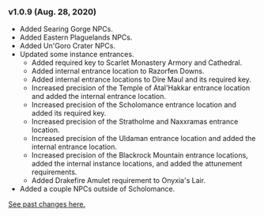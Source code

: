 ### v1.0.9 (Aug. 28, 2020)
* Added Searing Gorge NPCs.
* Added Eastern Plaguelands NPCs.
* Added Un'Goro Crater NPCs.
* Updated some instance entrances.
  * Added required key to Scarlet Monastery Armory and Cathedral.
  * Added internal entrance location to Razorfen Downs.
  * Added internal entrance locations to Dire Maul and its required key.
  * Increased precision of the Temple of Atal'Hakkar entrance location and added the internal entrance location.
  * Increased precision of the Scholomance entrance location and added its required key.
  * Increased precision of the Stratholme and Naxxramas entrance location.
  * Increased precision of the Uldaman entrance location and added the internal entrance location.
  * Increased precision of the Blackrock Mountain entrance locations, added the internal instance locations, and added the attunement requirements.
  * Added Drakefire Amulet requirement to Onyxia's Lair.
* Added a couple NPCs outside of Scholomance.

[See past changes here.](https://github.com/Mokulu/Townsfolk-Tracker/releases)
